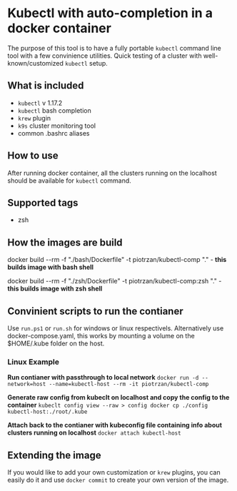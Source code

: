# Kubectl with auto-completion in a docker container

The purpose of this tool is to have a fully portable `kubectl` command line tool with a few convinience utilities.
Quick testing of a cluster with well-known/customized `kubectl` setup.

## What is included

- ``kubectl`` v 1.17.2
- ``kubectl`` bash completion
- ``krew`` plugin
- ``k9s`` cluster monitoring tool
- common .bashrc aliases

## How to use

After running docker container, all the clusters running on the localhost should be available for `kubectl` command.

## Supported tags

- zsh

## How the images are build

docker build --rm -f "./bash/Dockerfile" -t piotrzan/kubectl-comp "." - __this builds image with bash shell__

docker build --rm -f "./zsh/Dockerfile" -t piotrzan/kubectl-comp:zsh "." - __this builds image with zsh shell__

## Convinient scripts to run the contianer

Use `run.ps1` or `run.sh` for windows or linux respectivels.
Alternatively use docker-compose.yaml, this works by mounting a volume on the $HOME/.kube folder on the host.

### Linux Example

**Run contianer with passthrough to local network**
`docker run -d --network=host --name=kubectl-host --rm -it piotrzan/kubectl-comp`

**Generate raw config from kubeclt on localhost and copy the config to the container**
`kubeclt config view --raw > config
docker cp ./config kubectl-host:./root/.kube`

**Attach back to the contianer with kubeconfig file containing info about clusters running on localhost**
`docker attach kubectl-host`

## Extending the image

If you would like to add your own customization or ``krew`` plugins, you can easily do it and use `docker commit` to create your own version of the image.
